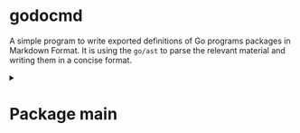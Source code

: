 # godocmd

A simple program to write exported definitions of Go programs packages in Markdown Format.
It is using the `go/ast` to parse the relevant material and writing them in a concise format.

<details>
	<summary>

# Package main

</summary>	

### Functions:

1. MakeTreeToPrint
2. Scan


### Structs:

1. Package
2. StructDecl
3. FuncDecl
